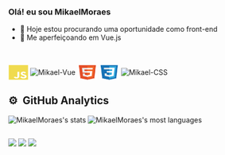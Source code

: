 ### Olá! eu sou MikaelMoraes

- 🔭 Hoje estou procurando uma oportunidade como front-end
- 🌱 Me aperfeiçoando em Vue.js
##
<div style="display: inline_block"><br>
  <img align="center" alt="Mikael-Js" height="30" width="40" src="https://raw.githubusercontent.com/devicons/devicon/master/icons/javascript/javascript-plain.svg">
  <img align="center" alt="Mikael-Vue" height="30" width="40" src="https://cdn.jsdelivr.net/gh/devicons/devicon/icons/vuejs/vuejs-original-wordmark.svg" />
  <img align="center" alt="Mikael-HTML" height="30" width="40" src="https://raw.githubusercontent.com/devicons/devicon/master/icons/html5/html5-original.svg">
  <img align="center" alt="Mikael-CSS" height="30" width="40" src="https://raw.githubusercontent.com/devicons/devicon/master/icons/css3/css3-original.svg">
  <img align="center" alt="Mikael-CSS" height="30" width="40" src="https://cdn.jsdelivr.net/gh/devicons/devicon/icons/php/php-plain.svg" />
</div>


## ⚙️ &nbsp;GitHub Analytics
<p align="left">
<img width="440em" src="https://github-readme-stats.vercel.app/api?username=MikaelMoraes&show_icons=true&theme=tokyonight" alt="MikaelMoraes's stats"/>
<img width="390em" src="https://github-readme-stats.vercel.app/api/top-langs/?username=MikaelMoraes&layout=compact&theme=tokyonight" alt="MikaelMoraes's most languages"/>
</p>

##

<div> 
  <a href="https://www.linkedin.com/in/mikael-moraes-4344051b1/" target="_blank"><img src="https://img.shields.io/badge/-LinkedIn-%230077B5?style=for-the-badge&logo=linkedin&logoColor=white" target="_blank"></a> 
  <a href = "mailto:mikael.vitor5@gmail.com"><img src="https://img.shields.io/badge/-Gmail-%23333?style=for-the-badge&logo=gmail&logoColor=white" target="_blank"></a>
  <a href="https://www.instagram.com/mikael_mmoraes/" target="_blank"><img src="https://img.shields.io/badge/-Instagram-%23E4405F?style=for-the-badge&logo=instagram&logoColor=white" target="_blank"></a>
</div>


